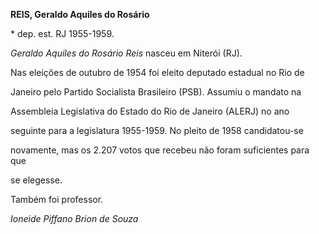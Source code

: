 **REIS, Geraldo Aquiles do Rosário**



\* dep. est. RJ 1955-1959.



*Geraldo Aquiles do Rosário Reis* nasceu em Niterói (RJ).



Nas eleições de outubro de 1954 foi eleito deputado estadual no Rio de

Janeiro pelo Partido Socialista Brasileiro (PSB). Assumiu o mandato na

Assembleia Legislativa do Estado do Rio de Janeiro (ALERJ) no ano

seguinte para a legislatura 1955-1959. No pleito de 1958 candidatou-se

novamente, mas os 2.207 votos que recebeu não foram suficientes para que

se elegesse.



Também foi professor.



*Ioneide Piffano Brion de Souza*




